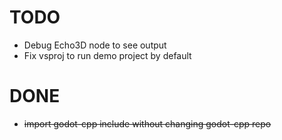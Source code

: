 ﻿# TODO
* Debug Echo3D node to see output
* Fix vsproj to run demo project by default

# DONE
* ~~import godot-cpp include without changing godot-cpp repo~~